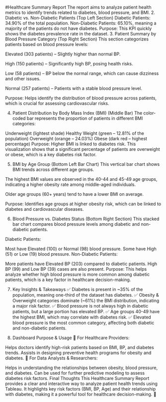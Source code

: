 #Healthcare Summary Report
The report aims to analyze patient health metrics to identify trends related to diabetes, blood pressure, and BMI.
2. Diabetic vs. Non-Diabetic Patients (Top Left Section)
Diabetic Patients: 34.90% of the total population.
Non-Diabetic Patients: 65.10%, meaning a majority of the patients do not have diabetes.
Purpose: This KPI quickly shows the diabetes prevalence rate in the dataset.
3. Patient Summary by Blood Pressure Category (Top Right Section)
This section categorizes patients based on blood pressure levels:

Elevated (303 patients) – Slightly higher than normal BP.

High (150 patients) – Significantly high BP, posing health risks.

Low (58 patients) – BP below the normal range, which can cause dizziness and other issues.

Normal (257 patients) – Patients with a stable blood pressure level.

Purpose: Helps identify the distribution of blood pressure across patients, which is crucial for assessing cardiovascular risks.

4. Patient Distribution by Body Mass Index (BMI) (Middle Bar)
The color-coded bar represents the proportion of patients in different BMI categories:

Underweight (lightest shade)
Healthy Weight (green – 12.81% of the population)
Overweight (orange – 24.03%)
Obese (dark red – highest percentage)
Purpose: Higher BMI is linked to diabetes risk. This visualization shows that a significant percentage of patients are overweight or obese, which is a key diabetes risk factor.

5. BMI by Age Group (Bottom Left Bar Chart)
This vertical bar chart shows BMI trends across different age groups.

The highest BMI values are observed in the 40-44 and 45-49 age groups, indicating a higher obesity rate among middle-aged individuals.

Older age groups (60+ years) tend to have a lower BMI on average.

Purpose: Identifies age groups at higher obesity risk, which can be linked to diabetes and cardiovascular diseases.

6. Blood Pressure vs. Diabetes Status (Bottom Right Section)
This stacked bar chart compares blood pressure levels among diabetic and non-diabetic patients.

Diabetic Patients:

Most have Elevated (100) or Normal (98) blood pressure.
Some have High (51) or Low (19) blood pressure.
Non-Diabetic Patients:

More patients have Elevated BP (203) compared to diabetic patients.
High BP (99) and Low BP (39) cases are also present.
Purpose: This helps analyze whether high blood pressure is more common among diabetic patients, which is a key factor in healthcare decision-making.

7. Key Insights & Takeaways
✅ Diabetes is present in ~35% of the population, meaning one-third of the dataset has diabetes.
✅ Obesity & Overweight categories dominate (~61%) the BMI distribution, indicating a major risk factor.
✅ Blood pressure is not always high in diabetic patients, but a large portion has elevated BP.
✅ Age groups 40-49 have the highest BMI, which may correlate with diabetes risk.
✅ Elevated blood pressure is the most common category, affecting both diabetic and non-diabetic patients.

8. Dashboard Purpose & Usage
📌 For Healthcare Providers:

Helps doctors identify high-risk patients based on BMI, BP, and diabetes trends.
Assists in designing preventive health programs for obesity and diabetes.
📌 For Data Analysts & Researchers:

Helps in understanding the relationships between obesity, blood pressure, and diabetes.
Can be used for further predictive modeling to assess diabetes risk factors.
Final Thoughts
This Healthcare Summary Report provides a clear and interactive way to analyze patient health trends using Tableau. It highlights key risk factors (BMI, BP, Age) and their relationship with diabetes, making it a powerful tool for healthcare decision-making. 🚀
